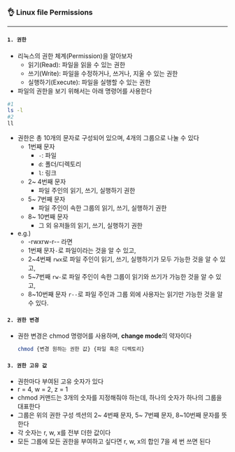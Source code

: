 ### 👌 Linux file Permissions

---

#### `1. 권한`

- 리눅스의 권한 체계(Permission)을 알아보자
  - 읽기(Read): 파일을 읽을 수 있는 권한
  - 쓰기(Write): 파일을 수정하거나, 쓰거나, 지울 수 있는 권한
  - 실행하기(Execute): 파일을 실행할 수 있는 권한
- 파일의 권한을 보기 위해서는 아래 명령어를 사용한다

``` bash
#1 
ls -l
#2
ll
```

- 권한은 총 10개의 문자로 구성되어 있으며, 4개의 그룹으로 나눌 수 있다
  - 1번째 문자
    - `-`: 파일
    - `d`: 폴더/디렉토리
    - `l`: 링크
  - 2~ 4번째 문자
    - 파일 주인의 읽기, 쓰기, 실행하기 권한
  - 5~ 7번째 문자
    - 파일 주인이 속한 그룹의 읽기, 쓰기, 실행하기 권한
  - 8~ 10번째 문자
    - 그 외 유저들의 읽기, 쓰기, 실행하기 권한
- e.g.)
  -  -rwxrw-r-- 라면
  - 1번째 문자`-`로 파일이라는 것을 알 수 있고,
  - 2~4번째 `rwx`로 파일 주인이 읽기, 쓰기, 실행하기가 모두 가능한 것을 알 수 있고,
  - 5~7번째 `rw-`로 파일 주인이 속한 그룹이 읽기와 쓰기가 가능한 것을 알 수 있고,
  - 8~10번째 문자 `r--`로 파일 주인과 그룹 외에 사용자는 읽기만 가능한 것을 알 수 있다.



#### `2. 권한 변경`

- 권한 변경은 chmod 명령어를 사용하며, **change mode**의 약자이다

  ``` bash
  chmod {변경 원하는 권한 값} {파일 혹은 디렉토리}
  ```



#### `3. 권한 고유 값`

- 권한마다 부여된 고유 숫자가 있다
- r = 4, w = 2, z = 1
- chmod 커맨드는 3개의 숫자를 지정해줘야 하는데, 하나의 숫자가 하나의 그룹을 대표한다
- 그룹은 위의 권한 구성 섹션의 2~ 4번째 문자, 5~ 7번쨰 문자, 8~10번째 문자를 뜻한다
- 각 숫자는 r, w, x를 전부 더한 값이다
- 모든 그룹에 모든 권한을 부여하고 싶다면 r, w, x의 합인 7을 세 번 쓰면 된다

